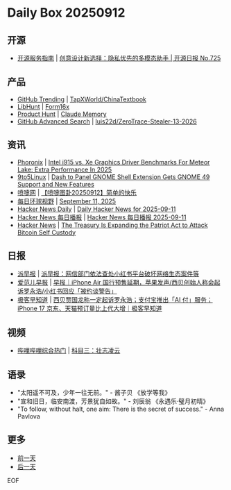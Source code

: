 # Daily Box 20250912

## 开源
- [开源服务指南](https://osguider.com/blog/) | [创意设计新选择：隐私优先的多模态助手 | 开源日报 No.725](https://osguider.com/blog/post/daily/daily-725/)

## 产品
- [GitHub Trending](https://github.com/trending?since=daily) | [TapXWorld/ChinaTextbook](https://github.com/TapXWorld/ChinaTextbook)
- [LibHunt](https://www.libhunt.com/) | [Form16x](https://www.libhunt.com/r/Form16x)
- [Product Hunt](https://www.producthunt.com) | [Claude Memory](https://www.producthunt.com/products/claude-code)
- [GitHub Advanced Search](https://github.com/search/advanced) | [luis22d/ZeroTrace-Stealer-13-2026](https://github.com/luis22d/ZeroTrace-Stealer-13-2026)

## 资讯
- [Phoronix](https://www.phoronix.com/) | [Intel i915 vs. Xe Graphics Driver Benchmarks For Meteor Lake: Extra Performance In 2025](https://www.phoronix.com/review/intel-mtl-i915-xe-linux)
- [9to5Linux](https://9to5linux.com/) | [Dash to Panel GNOME Shell Extension Gets GNOME 49 Support and New Features](https://9to5linux.com/dash-to-panel-gnome-shell-extension-gets-gnome-49-support-and-new-features)
- [喷嚏网](http://www.dapenti.com/blog/blog.asp?subjectid=70&name=xilei) | [【喷嚏图卦20250912】简单的快乐](http://www.dapenti.com/blog/more.asp?name=xilei&id=188205)
- [每日环球视野](https://idai.ly/) | [September 11, 2025](http://m.idai.ly/se/a193iG?1757548800)
- [Hacker News Daily](https://www.daemonology.net/hn-daily/) | [Daily Hacker News for 2025-09-11](https://www.daemonology.net/hn-daily/2025-09-11.html)
- [Hacker News 每日播报](https://hacker-news.agi.li/) | [Hacker News 每日播报 2025-09-11](https://hacker-news.agi.li/post/2025-09-11)
- [Hacker News](https://news.ycombinator.com/front) | [The Treasury Is Expanding the Patriot Act to Attack Bitcoin Self Custody](https://news.ycombinator.com/item?id=45221274)

## 日报
- [派早报](https://sspai.com/tag/%E6%B4%BE%E6%97%A9%E6%8A%A5) | [派早报：网信部门依法查处小红书平台破坏网络生态案件等](https://sspai.com/post/102454)
- [爱范儿早报](https://www.ifanr.com/category/ifanrnews) | [早报｜iPhone Air 国行预售延期，苹果发声/西贝创始人称会起诉罗永浩/小红书回应「被约谈警告」](https://www.ifanr.com/1637494)
- [极客早知道](https://www.geekpark.net/column/74) | [西贝贾国龙称一定起诉罗永浩；支付宝推出「AI 付」服务；iPhone 17 京东、天猫预订量比上代大增｜极客早知道](https://www.geekpark.net/news/353832)

## 视频
- [哔哩哔哩综合热门](https://www.bilibili.com/v/popular/all/) | [科目三：壮志凌云](https://b23.tv/BV135Hrz6ETM)

## 语录
- "太阳遥不可及，少年一往无前。" - 酱子贝 《放学等我》
- "宣和旧日，临安南渡，芳景犹自如故。" - 刘辰翁 《永遇乐·璧月初晴》
- "To follow, without halt, one aim: There is the secret of success." - Anna Pavlova

## 更多
- [前一天](daily-box-20250911.md)
- [后一天](daily-box-20250913.md)

EOF